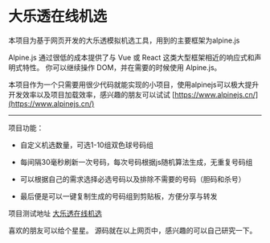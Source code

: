 # 大乐透在线机选

本项目为基于网页开发的大乐透模拟机选工具，用到的主要框架为alpine.js

Alpine.js 通过很低的成本提供了与 Vue 或 React 这类大型框架相近的响应式和声明式特性。
你可以继续操作 DOM，并在需要的时候使用 Alpine.js。

本项目作为一个只需要用很少代码就能实现的小项目，使用alpinejs可以极大提升开发效率以及项目加载效率，感兴趣的朋友可以试试
[https://www.alpinejs.cn/](https://www.alpinejs.cn/)

-----------------------------

项目功能：

* 自定义机选数量，可选1-10组双色球号码组

* 每间隔30毫秒刷新一次号码，每次号码根据js随机算法生成，无重复号码组

* 可以根据自己的需求选择必选号码以及排除不需要的号码（胆码和杀号）

* 最后便是可以一键复制生成的号码组到剪贴板，方便分享与转发


项目测试地址 [大乐透在线机选](https://jxxgj.cn/dltjx.html)

喜欢的朋友可以给个星星。
源码就在以上网页中，感兴趣的可以自己研究一下。
